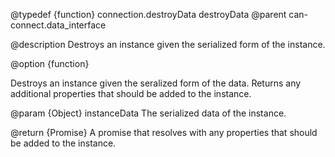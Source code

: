 @typedef {function} connection.destroyData destroyData
@parent can-connect.data_interface

@description Destroys an instance given the serialized form of the instance.

@option {function}

Destroys an instance given the seralized form of the data.  Returns any additional properties that should be added to the instance.

  @param {Object} instanceData The serialized data of the instance.

  @return {Promise<Object>} A promise that resolves with any properties that should be added to the instance.
